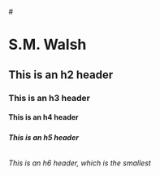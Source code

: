 #<h1>S.M. Walsh</h1>
## <h2>This is an h2 header</h2> 
### <h3>This is an h3 header</h3>
#### <h4>This is an h4 header</h4>
##### <h5>This is an h5 header </h5>
###### <h6> This is an h6 header, which is the smallest </h6> 
